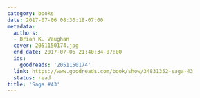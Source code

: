 ```yaml
---
category: books
date: 2017-07-06 08:30:18-07:00
metadata:
  authors:
  - Brian K. Vaughan
  cover: 2051150174.jpg
  end_date: 2017-07-06 21:40:34-07:00
  ids:
    goodreads: '2051150174'
  link: https://www.goodreads.com/book/show/34831352-saga-43
  status: read
title: 'Saga #43'
---
```

